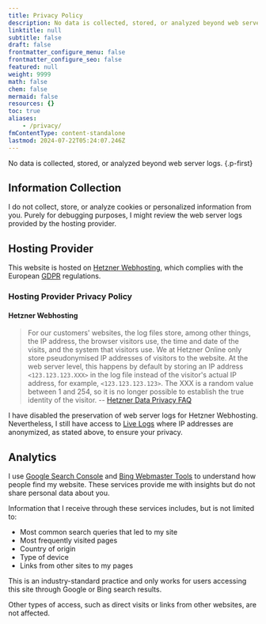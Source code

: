 ```yaml
---
title: Privacy Policy
description: No data is collected, stored, or analyzed beyond web server logs.
linktitle: null
subtitle: false
draft: false
frontmatter_configure_menu: false
frontmatter_configure_seo: false
featured: null
weight: 9999
math: false
chem: false
mermaid: false
resources: {}
toc: true
aliases:
    - /privacy/
fmContentType: content-standalone
lastmod: 2024-07-22T05:24:07.246Z
---
```


No data is collected, stored, or analyzed beyond web server logs.
{.p-first} <!-- more -->

## Information Collection

I do not collect, store, or analyze cookies or personalized information from you.
Purely for debugging purposes, I might review the web server logs provided by the hosting provider.

## Hosting Provider

This website is hosted on [Hetzner Webhosting](https://www.hetzner.com/webhosting), which complies with the European [GDPR](https://gdpr-info.eu) regulations.

### Hosting Provider Privacy Policy

#### Hetzner Webhosting

> For our customers' websites, the log files store, among other things, the IP address, the browser visitors use, the time and date of the visits, and the system that visitors use. We at Hetzner Online only store pseudonymised IP addresses of visitors to the website. At the web server level, this happens by default by storing an IP address `<123.123.123.XXX>` in the log file instead of the visitor's actual IP address, for example, `<123.123.123.123>`. The XXX is a random value between 1 and 254, so it is no longer possible to establish the true identity of the visitor.
> -- [Hetzner Data Privacy FAQ](https://docs.hetzner.com/general/general-terms-and-conditions/data-privacy-faq/)

I have disabled the preservation of web server logs for Hetzner Webhosting. Nevertheless, I still have access to [Live Logs](https://docs.hetzner.com/konsoleh/account-management/statistics/live-logs) where IP addresses are anonymized, as stated above, to ensure your privacy.

## Analytics

I use [Google Search Console](https://search.google.com/search-console) and [Bing Webmaster Tools](https://www.bing.com/webmasters) to understand how people find my website. These services provide me with insights but do not share personal data about you.

Information that I receive through these services includes, but is not limited to:

- Most common search queries that led to my site
- Most frequently visited pages
- Country of origin
- Type of device
- Links from other sites to my pages

This is an industry-standard practice and only works for users accessing this site through Google or Bing search results.

Other types of access, such as direct visits or links from other websites, are not affected.
